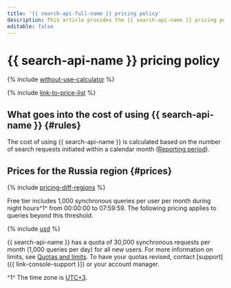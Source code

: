 ```yaml
---
title: '{{ search-api-full-name }} pricing policy'
description: This article provides the {{ search-api-name }} pricing policy.
editable: false
---
```


# {{ search-api-name }} pricing policy



{% include [without-use-calculator](../_includes/pricing/without-use-calculator.md) %}

{% include [link-to-price-list](../_includes/pricing/link-to-price-list.md) %}

## What goes into the cost of using {{ search-api-name }} {#rules}

The cost of using {{ search-api-name }} is calculated based on the number of search requests initiated within a calendar month ([Reporting period](../billing/concepts/reporting-period.md)).

## Prices for the Russia region {#prices}

{% include [pricing-diff-regions](../_includes/pricing-diff-regions.md) %}

Free tier includes 1,000 synchronous queries per user per month during night hours^1^ from 00:00:00 to 07:59:59. The following pricing applies to queries beyond this threshold.



{% include [usd](../_pricing/search-api/usd.md) %}


{{ search-api-name }} has a quota of 30,000 synchronous requests per month (1,000 queries per day) for all new users. For more information on limits, see [Quotas and limits](concepts/limits.md). To have your quotas revised, contact [support]({{ link-console-support }}) or your account manager.

^1^ The time zone is [UTC+3](https://en.wikipedia.org/wiki/UTC%2B03:00).
